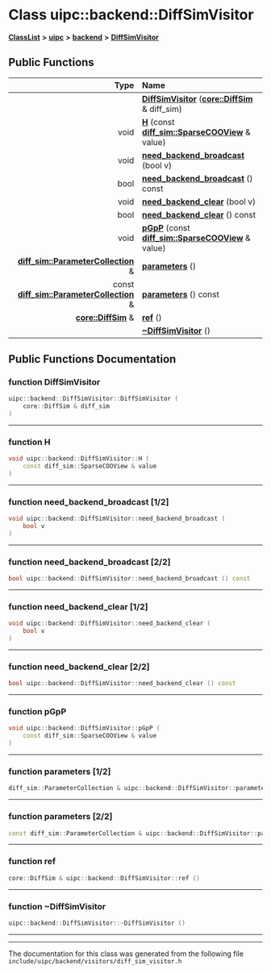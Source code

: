 

# Class uipc::backend::DiffSimVisitor



[**ClassList**](annotated.md) **>** [**uipc**](namespaceuipc.md) **>** [**backend**](namespaceuipc_1_1backend.md) **>** [**DiffSimVisitor**](classuipc_1_1backend_1_1_diff_sim_visitor.md)










































## Public Functions

| Type | Name |
| ---: | :--- |
|   | [**DiffSimVisitor**](#function-diffsimvisitor) ([**core::DiffSim**](classuipc_1_1core_1_1_diff_sim.md) & diff\_sim) <br> |
|  void | [**H**](#function-h) (const [**diff\_sim::SparseCOOView**](classuipc_1_1diff__sim_1_1_sparse_c_o_o_view.md) & value) <br> |
|  void | [**need\_backend\_broadcast**](#function-need_backend_broadcast-12) (bool v) <br> |
|  bool | [**need\_backend\_broadcast**](#function-need_backend_broadcast-22) () const<br> |
|  void | [**need\_backend\_clear**](#function-need_backend_clear-12) (bool v) <br> |
|  bool | [**need\_backend\_clear**](#function-need_backend_clear-22) () const<br> |
|  void | [**pGpP**](#function-pgpp) (const [**diff\_sim::SparseCOOView**](classuipc_1_1diff__sim_1_1_sparse_c_o_o_view.md) & value) <br> |
|  [**diff\_sim::ParameterCollection**](classuipc_1_1diff__sim_1_1_parameter_collection.md) & | [**parameters**](#function-parameters-12) () <br> |
|  const [**diff\_sim::ParameterCollection**](classuipc_1_1diff__sim_1_1_parameter_collection.md) & | [**parameters**](#function-parameters-22) () const<br> |
|  [**core::DiffSim**](classuipc_1_1core_1_1_diff_sim.md) & | [**ref**](#function-ref) () <br> |
|   | [**~DiffSimVisitor**](#function-diffsimvisitor) () <br> |




























## Public Functions Documentation




### function DiffSimVisitor 

```C++
uipc::backend::DiffSimVisitor::DiffSimVisitor (
    core::DiffSim & diff_sim
) 
```




<hr>



### function H 

```C++
void uipc::backend::DiffSimVisitor::H (
    const diff_sim::SparseCOOView & value
) 
```




<hr>



### function need\_backend\_broadcast [1/2]

```C++
void uipc::backend::DiffSimVisitor::need_backend_broadcast (
    bool v
) 
```




<hr>



### function need\_backend\_broadcast [2/2]

```C++
bool uipc::backend::DiffSimVisitor::need_backend_broadcast () const
```




<hr>



### function need\_backend\_clear [1/2]

```C++
void uipc::backend::DiffSimVisitor::need_backend_clear (
    bool v
) 
```




<hr>



### function need\_backend\_clear [2/2]

```C++
bool uipc::backend::DiffSimVisitor::need_backend_clear () const
```




<hr>



### function pGpP 

```C++
void uipc::backend::DiffSimVisitor::pGpP (
    const diff_sim::SparseCOOView & value
) 
```




<hr>



### function parameters [1/2]

```C++
diff_sim::ParameterCollection & uipc::backend::DiffSimVisitor::parameters () 
```




<hr>



### function parameters [2/2]

```C++
const diff_sim::ParameterCollection & uipc::backend::DiffSimVisitor::parameters () const
```




<hr>



### function ref 

```C++
core::DiffSim & uipc::backend::DiffSimVisitor::ref () 
```




<hr>



### function ~DiffSimVisitor 

```C++
uipc::backend::DiffSimVisitor::~DiffSimVisitor () 
```




<hr>

------------------------------
The documentation for this class was generated from the following file `include/uipc/backend/visitors/diff_sim_visitor.h`


